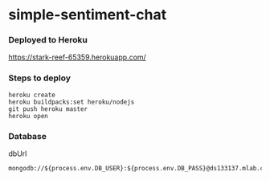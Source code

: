 # simple-sentiment-chat

### Deployed to Heroku
https://stark-reef-65359.herokuapp.com/

### Steps to deploy
```
heroku create
heroku buildpacks:set heroku/nodejs
git push heroku master
heroku open
```
### Database
dbUrl 
```
mongodb://${process.env.DB_USER}:${process.env.DB_PASS}@ds133137.mlab.com:33137/${process.env.DB_USER}
```
